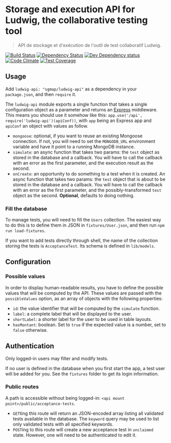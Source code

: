 Storage and execution API for Ludwig, the collaborative testing tool
====================================================================

> API de stockage et d'exécution de l'outil de test collaboratif Ludwig.


[![Build Status](https://secure.travis-ci.org/sgmap/ludwig-api.svg)](http://travis-ci.org/sgmap/ludwig-api)
[![Dependency Status](https://david-dm.org/sgmap/ludwig-api.svg)](https://david-dm.org/sgmap/ludwig-api)
[![Dev Dependency status](https://david-dm.org/sgmap/ludwig-api/dev-status.svg)](https://david-dm.org/sgmap/ludwig-api#info=devDependencies&view=table)
[![Code Climate](https://codeclimate.com/github/sgmap/ludwig-api/badges/gpa.svg)](https://codeclimate.com/github/sgmap/ludwig-api)
[![Test Coverage](https://codeclimate.com/github/sgmap/ludwig-api/badges/coverage.svg)](https://codeclimate.com/github/sgmap/ludwig-api)


Usage
-----

Add `ludwig-api: "sgmap/ludwig-api"` as a dependency in your `package.json`, and then `require` it.

The `ludwig-api` module exports a single function that takes a single configuration object as a parameter and returns an [Express](http://expressjs.com) middleware.
This means you should use it somehow like this: `app.use('/api', require('ludwig-api')(apiConf))`, with `app` being an Express app and `apiConf` an object with values as follow.

- `mongoose`: optional, if you want to reuse an existing Mongoose connection. If not, you will need to set the `MONGODB_URL` environment variable and have it point to a running MongoDB instance.
- `simulate`: an async function that takes two params: the `test` object as stored in the database and a callback. You will have to call the callback with an error as the first parameter, and the execution result as the second.
- `onCreate`: an opportunity to do something to a test when it is created. An async function that takes two params: the `test` object that is about to be stored in the database and a callback. You will have to call the callback with an error as the first parameter, and the possibly-transformed `test` object as the second. **Optional**, defaults to doing nothing.


### Fill the database

To manage tests, you will need to fill the `Users` collection.
The easiest way to do this is to define them in JSON in `fixtures/User.json`, and then run `npm run load-fixtures`.

If you want to add tests directly through shell, the name of the collection storing the tests is `AcceptanceTest`. Its schema is defined in `lib/models`.


Configuration
-------------

### Possible values

In order to display human-readable results, you have to define the possible values that will be computed by the API.
These values are passed with the `possibleValues` option, as an array of objects with the following properties:

- `id`: the value identifier that will be computed by the `simulate` function.
- `label`: a complete label that will be displayed to the user.
- `shortLabel`: a shorter label for the user to be used in table layouts.
- `hasMontant`: boolean. Set to `true` if the expected value is a number, set to `false` otherwise.


Authentication
--------------

Only logged-in users may filter and modify tests.

If no user is defined in the database when you first start the app, a test user will be added for you. See the `fixtures` folder to get its login information.


### Public routes

A path is accessible without being logged-in: `<api mount point>/public/acceptance-tests`.

- `GET`ting this route will return an JSON-encoded array listing all validated tests available in the database. The `keyword` query may be used to list only validated tests with all specified keywords.
- `POST`ing to this route will create a new acceptance test in `unclaimed` state. However, one will need to be authenticated to edit it.
